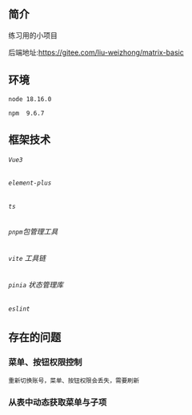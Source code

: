 ## 简介

练习用的小项目

后端地址:https://gitee.com/liu-weizhong/matrix-basic

## 环境

`node 18.16.0`

`npm  9.6.7`

## 框架技术

###### `Vue3`

###### `element-plus`

###### `ts`

###### `pnpm`包管理工具

###### `vite` 工具链

###### `pinia` 状态管理库

###### `eslint`

## 存在的问题

### 菜单、按钮权限控制
    重新切换账号，菜单、按钮权限会丢失，需要刷新
### 从表中动态获取菜单与子项

